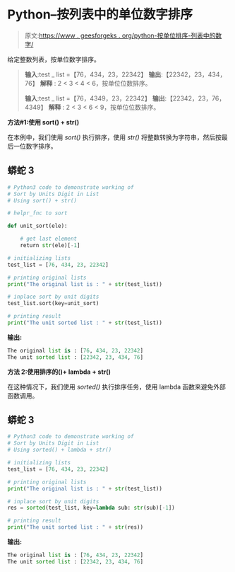 # Python–按列表中的单位数字排序

> 原文:[https://www . geesforgeks . org/python-按单位排序-列表中的数字/](https://www.geeksforgeeks.org/python-sort-by-units-digit-in-list/)

给定整数列表，按单位数字排序。

> **输入**:test _ list =【76，434，23，22342】
> **输出**:【22342，23，434，76】
> **解释** : 2 < 3 < 4 < 6，按单位位数排序。
> 
> **输入**:test _ list =【76，4349，23，22342】
> **输出**:【22342，23，76，4349】
> **解释** : 2 < 3 < 6 < 9，按单位位数排序。

**方法#1:使用 sort() + str()**

在本例中，我们使用 *sort()* 执行排序，使用 *str()* 将整数转换为字符串，然后按最后一位数字排序。

## 蟒蛇 3

```py
# Python3 code to demonstrate working of
# Sort by Units Digit in List
# Using sort() + str()

# helpr_fnc to sort

def unit_sort(ele):

    # get last element
    return str(ele)[-1]

# initializing lists
test_list = [76, 434, 23, 22342]

# printing original lists
print("The original list is : " + str(test_list))

# inplace sort by unit digits
test_list.sort(key=unit_sort)

# printing result
print("The unit sorted list : " + str(test_list))
```

**输出:**

```py
The original list is : [76, 434, 23, 22342]
The unit sorted list : [22342, 23, 434, 76]

```

**方法 2:使用排序的()+ lambda + str()**

在这种情况下，我们使用 *sorted()* 执行排序任务，使用 lambda 函数来避免外部函数调用。

## 蟒蛇 3

```py
# Python3 code to demonstrate working of
# Sort by Units Digit in List
# Using sorted() + lambda + str()

# initializing lists
test_list = [76, 434, 23, 22342]

# printing original lists
print("The original list is : " + str(test_list))

# inplace sort by unit digits
res = sorted(test_list, key=lambda sub: str(sub)[-1])

# printing result
print("The unit sorted list : " + str(res))
```

**输出:**

```py
The original list is : [76, 434, 23, 22342]
The unit sorted list : [22342, 23, 434, 76] 

```